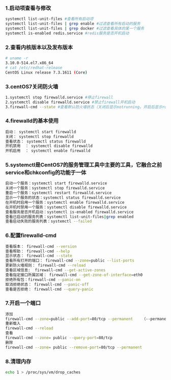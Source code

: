 ### 1.启动项查看与修改

~~~bash
systemctl list-unit-files #查看所有启动项
systemctl list-unit-files | grep enable #过滤查看所有启动的服务
systemctl list-unit-files | grep docker #过滤查看具体的某一个服务
systemctl is-enabled redis.service #redis服务是否开机启动
~~~

### 2.查看内核版本以及发布版本

~~~bash
# uname -r
3.10.0-514.el7.x86_64
# cat /etc/redhat-release 
CentOS Linux release 7.3.1611 (Core)
~~~

### 3.centOS7关闭防火墙

~~~bash
1.systemctl stop firewalld.service #停止firewall
2.systemctl disable firewalld.service #禁止firewall开机启动
3.firewall-cmd --state #查看默认防火墙状态（关闭后显示notrunning，开启后显示running）
~~~

### 4.firewalld的基本使用

~~~bash
启动： systemctl start firewalld
关闭： systemctl stop firewalld
查看状态： systemctl status firewalld 
开机禁用  ： systemctl disable firewalld
开机启用  ： systemctl enable firewalld
~~~

### 5.systemctl是CentOS7的服务管理工具中主要的工具，它融合之前service和chkconfig的功能于一体

~~~bash
启动一个服务：systemctl start firewalld.service
关闭一个服务：systemctl stop firewalld.service
重启一个服务：systemctl restart firewalld.service
显示一个服务的状态：systemctl status firewalld.service
在开机时启用一个服务：systemctl enable firewalld.service
在开机时禁用一个服务：systemctl disable firewalld.service
查看服务是否开机启动：systemctl is-enabled firewalld.service
查看已启动的服务列表：systemctl list-unit-files|grep enabled
查看启动失败的服务列表：systemctl --failed
~~~

### 6.配置firewalld-cmd

~~~~bash
查看版本： firewall-cmd --version
查看帮助： firewall-cmd --help
显示状态： firewall-cmd --state
查看所有打开的端口： firewall-cmd --zone=public --list-ports
更新防火墙规则： firewall-cmd --reload
查看区域信息:  firewall-cmd --get-active-zones
查看指定接口所属区域： firewall-cmd --get-zone-of-interface=eth0
拒绝所有包：firewall-cmd --panic-on
取消拒绝状态： firewall-cmd --panic-off
查看是否拒绝： firewall-cmd --query-panic
~~~~

### 7.开启一个端口

~~~bash
添加
firewall-cmd --zone=public --add-port=80/tcp --permanent    （--permanent永久生效，没有此参数重启后失效）
重新载入
firewall-cmd --reload
查看
firewall-cmd --zone= public --query-port=80/tcp
删除
firewall-cmd --zone= public --remove-port=80/tcp --permanent
~~~

### 8.清理内存

~~~bash
echo 1 > /proc/sys/vm/drop_caches
~~~

